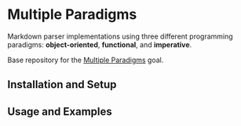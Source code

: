 # Multiple Paradigms

Markdown parser implementations using three different programming paradigms: **object-oriented**, **functional**, and **imperative**.

Base repository for the [Multiple Paradigms](LINK) goal.

## Installation and Setup

## Usage and Examples
